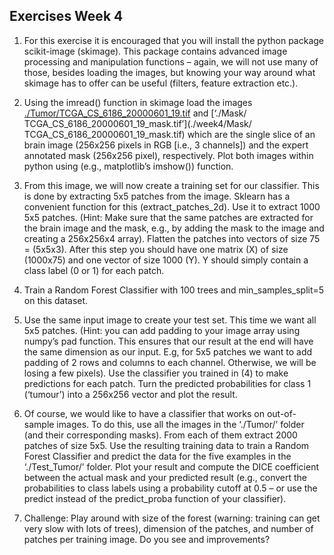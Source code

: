 ## Exercises Week 4

1)	For this exercise it is encouraged that you will install the python package scikit-image (skimage). This package contains advanced image processing and manipulation functions – again, we will not use many of those, besides loading the images, but knowing your way around what skimage has to offer can be useful (filters, feature extraction etc.).

2)	Using the imread() function in skimage load the images [./Tumor/TCGA_CS_6186_20000601_19.tif](./week4/Tumor/TCGA_CS_6186_20000601_19.tif) and [‘./Mask/ TCGA_CS_6186_20000601_19_mask.tif’](./week4/Mask/ TCGA_CS_6186_20000601_19_mask.tif) which are the single slice of an brain image (256x256 pixels in RGB [i.e., 3 channels]) and the expert annotated mask (256x256 pixel), respectively. Plot both images within python using (e.g., matplotlib’s imshow()) function.

3)	From this image, we will now create a training set for our classifier. This is done by extracting 5x5 patches from the image. Sklearn has a convenient function for this (extract_patches_2d). Use it to extract 1000 5x5 patches. (Hint: Make sure that the same patches are extracted for the brain image and the mask, e.g., by adding the mask to the image and creating a 256x256x4 array). Flatten the patches into vectors of size 75 = (5x5x3). After this step you should have one matrix (X) of size (1000x75) and one vector of size 1000 (Y). Y should simply contain a class label (0 or 1) for each patch.

4)	Train a Random Forest Classifier with 100 trees and min_samples_split=5 on this dataset.

5)	Use the same input image to create your test set. This time we want all 5x5 patches. (Hint: you can add padding to your image array using numpy’s pad function. This ensures that our result at the end will have the same dimension as our input. E.g, for 5x5 patches we want to add padding of 2 rows and columns to each channel. Otherwise, we will be losing a few pixels). Use the classifier you trained in (4) to make predictions for each patch. Turn the predicted probabilities for class 1 (‘tumour’) into a 256x256 vector and plot the result.

6)	Of course, we would like to have a classifier that works on out-of-sample images. To do this, use all the images in the ‘./Tumor/’ folder (and their corresponding masks). From each of them extract 2000 patches of size 5x5. Use the resulting training data to train a Random Forest Classifier and predict the data for the five examples in the ‘./Test_Tumor/’ folder. Plot your result and compute the DICE coefficient between the actual mask and your predicted result (e.g., convert the probabilities to class labels using a probability cutoff at 0.5 – or use the predict instead of the predict_proba function of your classifier).

7)	Challenge: Play around with size of the forest (warning: training can get very slow with lots of trees), dimension of the patches, and number of patches per training image. Do you see and improvements?

